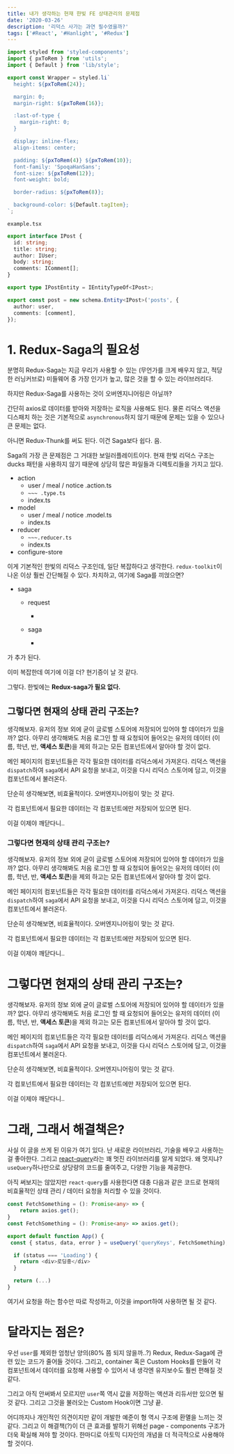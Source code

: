```yaml
---
title: 내가 생각하는 현재 한빛 FE 상태관리의 문제점
date: '2020-03-26'
description: '리덕스 사가는 과연 필수였을까?'
tags: ['#React', '#Hanlight', '#Redux']
---
```


```ts
import styled from 'styled-components';
import { pxToRem } from 'utils';
import { Default } from 'lib/style';

export const Wrapper = styled.li`
  height: ${pxToRem(24)};

  margin: 0;
  margin-right: ${pxToRem(16)};

  :last-of-type {
    margin-right: 0;
  }

  display: inline-flex;
  align-items: center;

  padding: ${pxToRem(4)} ${pxToRem(10)};
  font-family: 'SpoqaHanSans';
  font-size: ${pxToRem(12)};
  font-weight: bold;

  border-radius: ${pxToRem(8)};

  background-color: ${Default.tagItem};
`;
```

`example.tsx`

```ts
export interface IPost {
  id: string;
  title: string;
  author: IUser;
  body: string;
  comments: IComment[];
}

export type IPostEntity = IEntityTypeOf<IPost>;

export const post = new schema.Entity<IPost>('posts', {
  author: user,
  comments: [comment],
});
```

# 1. Redux-Saga의 필요성

분명히 Redux-Saga는 지금 우리가 사용할 수 있는 (무언가를 크게 배우지 않고, 적당한 러닝커브로) 미들웨어 중 가장 인기가 높고, 많은 것을 할 수 있는 라이브러리다.

하지만 Redux-Saga를 사용하는 것이 오버엔지니어링은 아닐까?

간단히 axios로 데이터를 받아와 저장하는 로직을 사용해도 된다. 물론 리덕스 액션을 디스패치 하는 것은 기본적으로 `asynchronous`하지 않기 때문에 문제는 있을 수 있으나 큰 문제는 없다.

아니면 Redux-Thunk를 써도 된다. 이건 Saga보다 쉽다. 음.

Saga의 가장 큰 문제점은 그 거대한 보일러플레이트이다. 현재 한빛 리덕스 구조는 ducks 패턴을 사용하지 않기 때문에 상당히 많은 파일들과 디렉토리들을 가지고 있다.

- action
  - user / meal / notice .action.ts
  - `~~~ .type.ts`
  - index.ts
- model
  - user / meal / notice .model.ts
  - index.ts
- reducer
  - `~~~.reducer.ts`
  - index.ts
- configure-store

이게 기본적인 한빛의 리덕스 구조인데, 일단 복잡하다고 생각한다. `redux-toolkit`이 나온 이상 훨씬 간단해질 수 있다. 차치하고, 여기에 Saga를 끼얹으면?

- saga

  - request

    - ```.request.ts

      ```

  - saga

    - ```.saga.ts

      ```

가 추가 된다.

이미 복잡한데 여기에 이걸 더? 현기증이 날 것 같다.

그렇다. 한빛에는 **Redux-saga가 필요 없다.**

## 그렇다면 현재의 상태 관리 구조는?

생각해보자. 유저의 정보 외에 굳이 글로벌 스토어에 저장되어 있어야 할 데이터가 있을까? 없다. 아무리 생각해봐도 처음 로그인 할 때 요청되어 들어오는 유저의 데이터 (이름, 학년, 반, **액세스 토큰**)을 제외 하고는 모든 컴포넌트에서 알아야 할 것이 없다.

메인 페이지의 컴포넌트들은 각각 필요한 데이터를 리덕스에서 가져온다. 리덕스 액션을 `dispatch`하여 `saga`에서 API 요청을 보내고, 이것을 다시 리덕스 스토어에 담고, 이것을 컴포넌트에서 불러온다.

단순히 생각해보면, 비효율적이다. 오버엔지니어링이 맞는 것 같다.

각 컴포넌트에서 필요한 데이터는 각 컴포넌트에만 저장되어 있으면 된다.

이걸 이제야 깨닫다니..

### 그렇다면 현재의 상태 관리 구조는?

생각해보자. 유저의 정보 외에 굳이 글로벌 스토어에 저장되어 있어야 할 데이터가 있을까? 없다. 아무리 생각해봐도 처음 로그인 할 때 요청되어 들어오는 유저의 데이터 (이름, 학년, 반, **액세스 토큰**)을 제외 하고는 모든 컴포넌트에서 알아야 할 것이 없다.

메인 페이지의 컴포넌트들은 각각 필요한 데이터를 리덕스에서 가져온다. 리덕스 액션을 `dispatch`하여 `saga`에서 API 요청을 보내고, 이것을 다시 리덕스 스토어에 담고, 이것을 컴포넌트에서 불러온다.

단순히 생각해보면, 비효율적이다. 오버엔지니어링이 맞는 것 같다.

각 컴포넌트에서 필요한 데이터는 각 컴포넌트에만 저장되어 있으면 된다.

이걸 이제야 깨닫다니..

# 그렇다면 현재의 상태 관리 구조는?

생각해보자. 유저의 정보 외에 굳이 글로벌 스토어에 저장되어 있어야 할 데이터가 있을까? 없다. 아무리 생각해봐도 처음 로그인 할 때 요청되어 들어오는 유저의 데이터 (이름, 학년, 반, **액세스 토큰**)을 제외 하고는 모든 컴포넌트에서 알아야 할 것이 없다.

메인 페이지의 컴포넌트들은 각각 필요한 데이터를 리덕스에서 가져온다. 리덕스 액션을 `dispatch`하여 `saga`에서 API 요청을 보내고, 이것을 다시 리덕스 스토어에 담고, 이것을 컴포넌트에서 불러온다.

단순히 생각해보면, 비효율적이다. 오버엔지니어링이 맞는 것 같다.

각 컴포넌트에서 필요한 데이터는 각 컴포넌트에만 저장되어 있으면 된다.

이걸 이제야 깨닫다니..

# 그래, 그래서 해결책은?

사실 이 글을 쓰게 된 이유가 여기 있다. 난 새로운 라이브러리, 기술을 배우고 사용하는 걸 좋아한다. 그리고 [react-query](https://github.com/tannerlinsley/react-query/)라는 꽤 멋진 라이브러리를 알게 되었다. 왜 멋지냐? `useQuery`하나만으로 상당량의 코드를 줄여주고, 다양한 기능을 제공한다.

아직 써보지는 않았지만 `react-query`를 사용한다면 대충 다음과 같은 코드로 현재의 비효율적인 상태 관리 / 데이터 요청을 처리할 수 있을 것이다.

```ts
const FetchSomething = (): Promise<any> => {
	return axios.get();
}
const FetchSomething = (): Promise<any> => axios.get();

export default function App() {
 const { status, data, error } = useQuery('queryKeys', FetchSomething);

  if (status === 'Loading') {
    return <div>로딩중</div>
  }

  return (...)
}
```

여기서 요청을 하는 함수만 따로 작성하고, 이것을 import하여 사용하면 될 것 같다.

# 달라지는 점은?

우선 `user`를 제외한 엄청난 양의(80% 쯤 되지 않을까..?) Redux, Redux-Saga에 관련 있는 코드가 줄어들 것이다. 그리고, container 혹은 Custom Hooks를 만들어 각 컴포넌트에서 데이터를 요청해 사용할 수 있어서 내 생각엔 유지보수도 훨씬 편해질 것 같다.

그리고 아직 안써봐서 모르지만 `user`쪽 역시 값을 저장하는 액션과 리듀서만 있으면 될 것 같다. 그리고 그것을 불러오는 Custom Hook이면 그냥 끝.

어디까지나 개인적인 의견이지만 같이 개발한 예준이 형 역시 구조에 환멸을 느끼는 것 같다. 그리고 이 해결책(?)이 더 큰 효과를 발하기 위해선 page - components 구조가 더욱 확실해 져야 할 것이다. 한마디로 아토믹 디자인의 개념을 더 적극적으로 사용해야 할 것이다.
